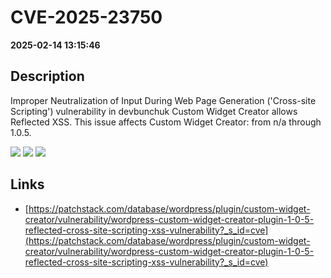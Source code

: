 # CVE-2025-23750

**2025-02-14 13:15:46**

## Description
Improper Neutralization of Input During Web Page Generation ('Cross-site Scripting') vulnerability in devbunchuk Custom Widget Creator allows Reflected XSS. This issue affects Custom Widget Creator: from n/a through 1.0.5.

![](https://img.shields.io/static/v1?label=Score&message=7.1&color=red)
![](https://img.shields.io/static/v1?label=Severity&message=HIGH&color=red)
![](https://img.shields.io/static/v1?label=CWE&message=XSS&color=green)

## Links
- [https://patchstack.com/database/wordpress/plugin/custom-widget-creator/vulnerability/wordpress-custom-widget-creator-plugin-1-0-5-reflected-cross-site-scripting-xss-vulnerability?_s_id=cve](https://patchstack.com/database/wordpress/plugin/custom-widget-creator/vulnerability/wordpress-custom-widget-creator-plugin-1-0-5-reflected-cross-site-scripting-xss-vulnerability?_s_id=cve)
